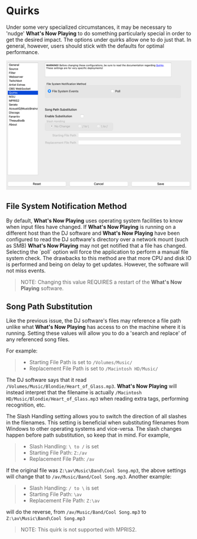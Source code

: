 # Quirks

Under some very specialized circumstances, it may be necessary to
'nudge' **What's Now Playing** to do something particularly special in
order to get the desired impact. The options under quirks allow one to
do just that. In general, however, users should stick with the defaults
for optimal performance.

[![Quirks Settings](images/quirks.png)](images/quirks.png)

## File System Notification Method

By default, **What's Now Playing** uses operating system facilities to
know when input files have changed. If **What's Now Playing** is running on a
different host than the DJ software and **What's Now Playing** have
been configured to read the DJ software's directory over a network mount
(such as SMB) **What's Now Playing** may not get notified that a
file has changed. Selecting the \`poll` option will force the
application to perform a manual file system check. The drawbacks to this
method are that more CPU and disk IO is performed and being on delay to
get updates. However, the software will not miss events.

> NOTE: Changing this value REQUIRES a restart of the **What's Now
> Playing** software.

## Song Path Substitution

Like the previous issue, the DJ software's files may reference a file
path unlike what **What's Now Playing** has access to on the machine
where it is running. Setting these values will allow you to do a 'search
and replace' of any referenced song files.

For example:

> - Starting File Path is set to `/Volumes/Music/`
> - Replacement File Path is set to `/Macintosh HD/Music/`

The DJ software says that it read
`/Volumes/Music/Blondie/Heart_of_Glass.mp3`. **What's Now Playing** will
instead interpret that the filename is actually
`/Macintosh HD/Music/Blondie/Heart_of_Glass.mp3` when reading extra
tags, performing recognition, etc.

The Slash Handling setting allows you to switch the direction of all
slashes in the filenames. This setting is beneficial when substituting
filenames from Windows to other operating systems and vice-versa. The
slash changes happen before path substitution, so keep that in mind. For
example,

> - Slash Handling: `\ to /` is set
> - Starting File Path: `Z:/av`
> - Replacement File Path: `/av`

If the original file was `Z:\av\Music\Band\Cool Song.mp3`, the above
settings will change that to `/av/Music/Band/Cool Song.mp3`. Another
example:

> - Slash Handling: `/ to \` is set
> - Starting File Path: `\av`
> - Replacement File Path: `Z:\av`

will do the reverse, from `/av/Music/Band/Cool Song.mp3` to
`Z:\av\Music\Band\Cool Song.mp3`

> NOTE: This quirk is not supported with MPRIS2.
